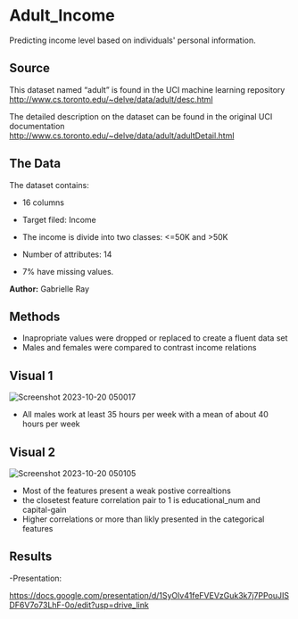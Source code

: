 # Adult_Income
Predicting income level based on individuals' personal information.

## **Source**
This dataset named “adult” is found in the UCI machine learning repository
http://www.cs.toronto.edu/~delve/data/adult/desc.html

The detailed description on the dataset can be found in the original UCI documentation
http://www.cs.toronto.edu/~delve/data/adult/adultDetail.html

## **The Data**
The dataset contains:
- 16 columns

- Target filed: Income

- The income is divide into two classes: <=50K and >50K

- Number of attributes: 14

- 7% have missing values.


**Author:** Gabrielle Ray


**Methods**
---
- Inapropriate values were dropped or replaced to create a fluent data set
- Males and females were compared to contrast income relations

## **Visual 1**
![Screenshot 2023-10-20 050017](https://github.com/GabrielleYa/Project_2_Adult_Income/assets/135492530/94bd5ed5-80d2-48fe-a1b7-8b8b464c43dd)

- All males work at least 35 hours per week with a mean of about 40 hours per week
  

## **Visual 2**
![Screenshot 2023-10-20 050105](https://github.com/GabrielleYa/Project_2_Adult_Income/assets/135492530/affd1784-a21f-4ca8-aa23-abe7fe42b0b5)

- Most of the features present a weak postive correaltions
- the closetest feature correlation pair to 1 is educational_num and capital-gain
- Higher correlations or more than likly presented in the categorical features


## **Results**
-Presentation:

https://docs.google.com/presentation/d/1SyOlv41feFVEVzGuk3k7j7PPouJISDF6V7o73LhF-0o/edit?usp=drive_link
